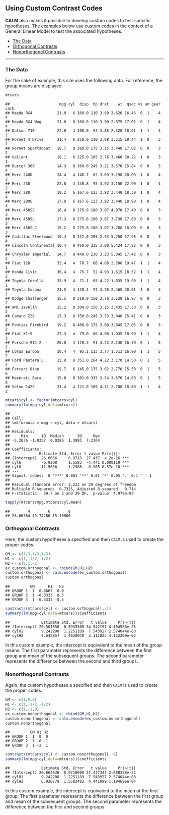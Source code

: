 
## Using Custom Contrast Codes

**CALM** also makes it possible to develop custom codes to test specific
hypotheses. The examples below use custom codes in the context of a
General Linear Model to test the associated hypotheses.

- [The Data](#the-data)
- [Orthogonal Contrasts](#orthogonal-contrasts)
- [Nonorthogonal Contrasts](#nonorthogonal-contrasts)

------------------------------------------------------------------------

### The Data

For the sake of example, this site uses the following data. For
reference, the group means are displayed.

``` r
mtcars
```

    ##                      mpg cyl  disp  hp drat    wt  qsec vs am gear carb
    ## Mazda RX4           21.0   6 160.0 110 3.90 2.620 16.46  0  1    4    4
    ## Mazda RX4 Wag       21.0   6 160.0 110 3.90 2.875 17.02  0  1    4    4
    ## Datsun 710          22.8   4 108.0  93 3.85 2.320 18.61  1  1    4    1
    ## Hornet 4 Drive      21.4   6 258.0 110 3.08 3.215 19.44  1  0    3    1
    ## Hornet Sportabout   18.7   8 360.0 175 3.15 3.440 17.02  0  0    3    2
    ## Valiant             18.1   6 225.0 105 2.76 3.460 20.22  1  0    3    1
    ## Duster 360          14.3   8 360.0 245 3.21 3.570 15.84  0  0    3    4
    ## Merc 240D           24.4   4 146.7  62 3.69 3.190 20.00  1  0    4    2
    ## Merc 230            22.8   4 140.8  95 3.92 3.150 22.90  1  0    4    2
    ## Merc 280            19.2   6 167.6 123 3.92 3.440 18.30  1  0    4    4
    ## Merc 280C           17.8   6 167.6 123 3.92 3.440 18.90  1  0    4    4
    ## Merc 450SE          16.4   8 275.8 180 3.07 4.070 17.40  0  0    3    3
    ## Merc 450SL          17.3   8 275.8 180 3.07 3.730 17.60  0  0    3    3
    ## Merc 450SLC         15.2   8 275.8 180 3.07 3.780 18.00  0  0    3    3
    ## Cadillac Fleetwood  10.4   8 472.0 205 2.93 5.250 17.98  0  0    3    4
    ## Lincoln Continental 10.4   8 460.0 215 3.00 5.424 17.82  0  0    3    4
    ## Chrysler Imperial   14.7   8 440.0 230 3.23 5.345 17.42  0  0    3    4
    ## Fiat 128            32.4   4  78.7  66 4.08 2.200 19.47  1  1    4    1
    ## Honda Civic         30.4   4  75.7  52 4.93 1.615 18.52  1  1    4    2
    ## Toyota Corolla      33.9   4  71.1  65 4.22 1.835 19.90  1  1    4    1
    ## Toyota Corona       21.5   4 120.1  97 3.70 2.465 20.01  1  0    3    1
    ## Dodge Challenger    15.5   8 318.0 150 2.76 3.520 16.87  0  0    3    2
    ## AMC Javelin         15.2   8 304.0 150 3.15 3.435 17.30  0  0    3    2
    ## Camaro Z28          13.3   8 350.0 245 3.73 3.840 15.41  0  0    3    4
    ## Pontiac Firebird    19.2   8 400.0 175 3.08 3.845 17.05  0  0    3    2
    ## Fiat X1-9           27.3   4  79.0  66 4.08 1.935 18.90  1  1    4    1
    ## Porsche 914-2       26.0   4 120.3  91 4.43 2.140 16.70  0  1    5    2
    ## Lotus Europa        30.4   4  95.1 113 3.77 1.513 16.90  1  1    5    2
    ## Ford Pantera L      15.8   8 351.0 264 4.22 3.170 14.50  0  1    5    4
    ## Ferrari Dino        19.7   6 145.0 175 3.62 2.770 15.50  0  1    5    6
    ## Maserati Bora       15.0   8 301.0 335 3.54 3.570 14.60  0  1    5    8
    ## Volvo 142E          21.4   4 121.0 109 4.11 2.780 18.60  1  1    4    2

``` r
mtcars$cyl <- factor(mtcars$cyl) 
summary(lm(mpg~cyl,data=mtcars))
```

    ## 
    ## Call:
    ## lm(formula = mpg ~ cyl, data = mtcars)
    ## 
    ## Residuals:
    ##     Min      1Q  Median      3Q     Max 
    ## -5.2636 -1.8357  0.0286  1.3893  7.2364 
    ## 
    ## Coefficients:
    ##             Estimate Std. Error t value Pr(>|t|)    
    ## (Intercept)  26.6636     0.9718  27.437  < 2e-16 ***
    ## cyl6         -6.9208     1.5583  -4.441 0.000119 ***
    ## cyl8        -11.5636     1.2986  -8.905 8.57e-10 ***
    ## ---
    ## Signif. codes:  0 '***' 0.001 '**' 0.01 '*' 0.05 '.' 0.1 ' ' 1
    ## 
    ## Residual standard error: 3.223 on 29 degrees of freedom
    ## Multiple R-squared:  0.7325, Adjusted R-squared:  0.714 
    ## F-statistic:  39.7 on 2 and 29 DF,  p-value: 4.979e-09

``` r
tapply(mtcars$mpg,mtcars$cyl,mean)
```

    ##        4        6        8 
    ## 26.66364 19.74286 15.10000

### Orthogonal Contrasts

Here, the custom hypotheses a specified and then `CALM` is used to
create the proper codes.

``` r
GM <- c(1/3,1/3,1/3)
H1 <- c(1,-1/2,-1/2)
H2 <- c(0,1,-1)
ex_custom.orthogonal <- rbind(GM,H1,H2)
custom.orthogonal <- calm.encode(ex_custom.orthogonal)
custom.orthogonal
```

    ##         GM      H1   H2
    ## GROUP 1  1  0.6667  0.0
    ## GROUP 2  1 -0.3333  0.5
    ## GROUP 3  1 -0.3333 -0.5

``` r
contrasts(mtcars$cyl) <- custom.orthogonal[,-1]
summary(lm(mpg~cyl,data=mtcars))$coefficients
```

    ##              Estimate Std. Error   t value     Pr(>|t|)
    ## (Intercept) 20.501856  0.5935308 34.542197 4.104586e-25
    ## cylH1        9.242208  1.2251189  7.543927 2.574044e-08
    ## cylH2        4.642857  1.4920048  3.111825 4.152209e-03

In this custom example, the intercept is equivalent to the mean of the
group means. The first parameter represents the difference between the
first group and mean of the subsequent groups. The second parameter
represents the difference between the second and third groups.

### Nonorthogonal Contrasts

Again, the custom hypotheses a specified and then `CALM` is used to
create the proper codes.

``` r
GM <- c(1,0,0)
H1 <- c(1,-1/2,-1/2)
H2 <- c(1,-1,0)
ex_custom.nonorthogonal <- rbind(GM,H1,H2)
custom.nonorthogonal <- calm.encode(ex_custom.nonorthogonal)
custom.nonorthogonal
```

    ##         GM H1 H2
    ## GROUP 1  1  0  0
    ## GROUP 2  1  0 -1
    ## GROUP 3  1 -2  1

``` r
contrasts(mtcars$cyl) <- custom.nonorthogonal[,-1]
summary(lm(mpg~cyl,data=mtcars))$coefficients
```

    ##              Estimate Std. Error   t value     Pr(>|t|)
    ## (Intercept) 26.663636  0.9718008 27.437347 2.688358e-22
    ## cylH1        9.242208  1.2251189  7.543927 2.574044e-08
    ## cylH2        6.920779  1.5583482  4.441099 1.194696e-04

In this custom example, the intercept is equivalent to the mean of the
first group. The first parameter represents the difference between the
first group and mean of the subsequent groups. The second parameter
represents the difference between the first and second groups.
